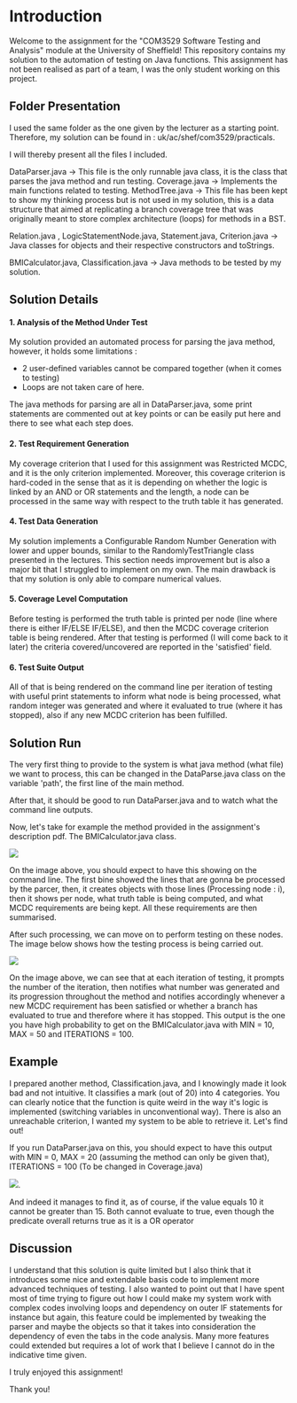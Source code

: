 # Introduction
Welcome to the assignment for the "COM3529 Software Testing and Analysis" module at the University
of Sheffield! This repository contains my solution to the automation of testing on Java functions.
This assignment has not been realised as part of a team, I was the only student working on this project.

## Folder Presentation

I used the same folder as the one given by the lecturer as a starting point. Therefore, my solution can be found
in : uk/ac/shef/com3529/practicals.

I will thereby present all the files I included.

DataParser.java -> This file is the only runnable java class, it is the class that parses the java method and run testing.
Coverage.java -> Implements the main functions related to testing.
MethodTree.java -> This file has been kept to show my thinking process but is not used in my solution, this is a data structure that aimed at
replicating a branch coverage tree that was originally meant to store complex architecture (loops) for methods in a BST.

Relation.java , LogicStatementNode.java, Statement.java, Criterion.java -> Java classes for objects and their respective constructors and toStrings.

BMICalculator.java, Classification.java -> Java methods to be tested by my solution.

## Solution Details

#### 1. Analysis of the Method Under Test

My solution provided an automated process for parsing the java method, however, it holds some limitations :
- 2 user-defined variables cannot be compared together (when it comes to testing)
- Loops are not taken care of here.

The java methods for parsing are all in DataParser.java, some print statements are commented out at key points or can be easily put here and there to see what each step does. 

#### 2. Test Requirement Generation

My coverage criterion that I used for this assignment was Restricted MCDC, and it is the only criterion implemented.
Moreover, this coverage criterion is hard-coded in the sense that as it is depending on whether the logic is linked by an AND or OR statements and the length, a node can be processed in the same way with respect to the truth table it has generated.

#### 4. Test Data Generation

My solution implements a Configurable Random Number Generation with lower and upper bounds, similar to the RandomlyTestTriangle class presented in the lectures. This section needs improvement but is also a major bit that I struggled to implement on my own. The main drawback is that my solution is only able to compare numerical values.

#### 5. Coverage Level Computation

Before testing is performed the truth table is printed per node (line where there is either IF/ELSE IF/ELSE), and then the MCDC coverage criterion table is being rendered. After that testing is performed (I will come back to it later) the criteria covered/uncovered are reported in the 'satisfied' field.

#### 6. Test Suite Output

All of that is being rendered on the command line per iteration of testing with useful print statements to inform what node is being processed, what random integer was generated and where it evaluated to true (where it has stopped), also if any new MCDC criterion has been fulfilled.

## Solution Run

The very first thing to provide to the system is what java method (what file) we want to process, this can be changed in the DataParse.java class on the variable 'path', the first line of the main method.

After that, it should be good to run DataParser.java and to watch what the command line outputs.

Now, let's take for example the method provided in the assignment's description pdf. The BMICalculator.java class.

![](https://ibb.co/DVnxRnH)

On the image above, you should expect to have this showing on the command line. The first bine showed the lines that are gonna be processed by the parcer, then, it creates objects with those lines (Processing node : i), then it shows per node, what truth table is being computed, and what MCDC requirements are being kept. All these requirements are then summarised. 

After such processing, we can move on to perform testing on these nodes. The image below shows how the testing process is being carried out. 

![](https://ibb.co/34Ln1M8)

On the image above, we can see that at each iteration of testing, it prompts the number of the iteration, then notifies what number was generated and its progression throughout the method and notifies accordingly whenever a new MCDC requirement has been satisfied or whether a branch has evaluated to true and therefore where it has stopped. This output is the one you have high probability to get on the BMICalculator.java with MIN = 10, MAX = 50 and ITERATIONS = 100.

## Example

I prepared another method, Classification.java, and I knowingly made it look bad and not intuitive. It classifies a mark (out of 20) into 4 categories. You can clearly notice that the function is quite weird in the way it's logic is implemented (switching variables in unconventional way). There is also an unreachable criterion, I wanted my system to be able to retrieve it. Let's find out!

If you run DataParser.java on this, you should expect to have this output with MIN = 0, MAX = 20 (assuming the method can only be given that), ITERATIONS = 100 (To be changed in Coverage.java)

![](https://ibb.co/2Mf3B4g).

And indeed it manages to find it, as of course, if the value equals 10 it cannot be greater than 15. Both cannot evaluate to true, even though the predicate overall returns true as it is a OR operator

## Discussion

I understand that this solution is quite limited but I also think that it introduces some nice and extendable basis code to implement more advanced techniques of testing. I also wanted to point out that I have spent most of time trying to figure out how I could make my system work with complex codes involving loops and dependency on outer IF statements for instance but again, this feature could be implemented by tweaking the parser and maybe the objects so that it takes into consideration the dependency of even the tabs in the code analysis. Many more features could extended but requires a lot of work that I believe I cannot do in the indicative time given.

I truly enjoyed this assignment!

Thank you!

